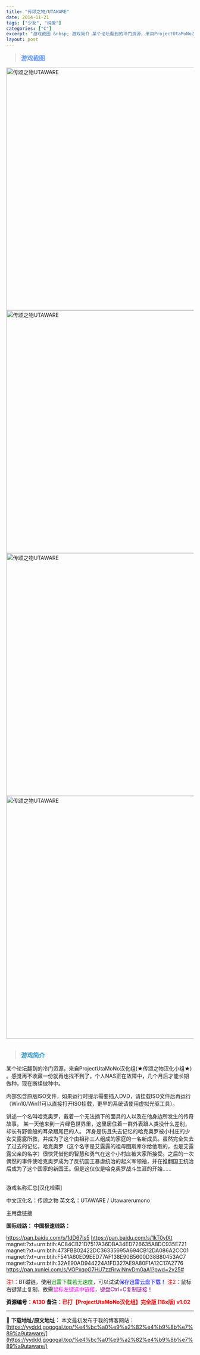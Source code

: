 ```yaml
---
title: "传颂之物/UTAWARE"
date: 2014-11-21
tags: ["少女", "纯爱"]
categories: ["C"]
excerpt: "游戏截图 &nbsp; 游戏简介 某个论坛翻到的冷门资源，来自ProjectUtaMoNo汉化组(★传颂之物汉化小组★) 。感觉再不收藏一份就再也找不到了，个人NAS正在故障中，几个月后才能长期做种，现在断续做种中。 内部包含原版ISO文件，如果运行时提示需要插入DVD，请挂载ISO文件后再运行（W&hellip;"
layout: post
---
```


<div>
<blockquote><b><span style="font-size: 12pt; color: #6699ff;">游戏截图</span></b></blockquote>
<div><img title="点击放大" src="https://yyddd.gogogal.top/wp-content/uploads/2025/04/20250429_6810e612e0dea.webp" alt="传颂之物UTAWARE" width="650" /></div>
<div><img title="点击放大" src="https://yyddd.gogogal.top/wp-content/uploads/2025/04/20250429_6810e614bf5f5.webp" alt="传颂之物UTAWARE" width="650" /></div>
<div><img title="点击放大" src="https://yyddd.gogogal.top/wp-content/uploads/2025/04/20250429_6810e616bdd41.webp" alt="传颂之物UTAWARE" width="650" /></div>
<div><img title="点击放大" src="https://yyddd.gogogal.top/wp-content/uploads/2025/04/20250429_6810e618c3b10.webp" alt="传颂之物UTAWARE" width="650" /></div>
&nbsp;
<blockquote><b><span style="font-size: 12pt; color: #3399cc;">游戏简介</span></b></blockquote>
<div>
<div>

某个论坛翻到的冷门资源，来自ProjectUtaMoNo汉化组(★传颂之物汉化小组★) 。感觉再不收藏一份就再也找不到了，个人NAS正在故障中，几个月后才能长期做种，现在断续做种中。

内部包含原版ISO文件，如果运行时提示需要插入DVD，请挂载ISO文件后再运行（Win10/Win11可以直接打开ISO挂载，更早的系统请使用虚拟光驱工具）。

</div>
</div>
<div></div>
<div>讲述一个名叫哈克奥罗，戴着一个无法摘下的面具的人以及在他身边所发生的传奇故事。
某一天他来到一片绿色世界里，这里居住着一群外表跟人类没什么差别，却长有野兽般的耳朵跟尾巴的人。
浑身是伤且失去记忆的哈克奥罗被小村庄的少女艾露露所救，并成为了这个由祖孙三人组成的家庭的一名新成员。虽然完全失去了过去的记忆，哈克奥罗（这个名字是艾露露的祖母图斯库尔给他取的，也是艾露露父亲的名字）很快凭借他的智慧和勇气在这个小村庄被大家所接受。之后的一次偶然的事件使哈克奥罗成为了反抗国王暴虐统治的起义军领袖，并在推翻国王统治后成为了这个国家的新国王。但是这仅仅是哈克奥罗战斗生涯的开始……</div>
&nbsp;

游戏名称汇总[汉化检索]

中文汉化名：传颂之物
英文名：UTAWARE / Utawarerumono

</div>
<div class="panel panel-primary">
<div class="panel-heading">主用盘链接</div>
<div class="panel-body">

<b>国际线路：</b>
<b>中国极速线路：</b>

<!--wechatfans start-->
https://pan.baidu.com/s/1dD67Is5
https://pan.baidu.com/s/1kT0ylXt
magnet:?xt=urn:btih:AC84CB21D7517A36DBA34ED726635A8DC935E721
magnet:?xt=urn:btih:473FBB02422DC36335695A694CB12DA086A2CC01
magnet:?xt=urn:btih:F541A60ED9EED77AF138E90B5600D38B80453AC7
magnet:?xt=urn:btih:32AE90AD944224A1FD327AE9A80F1A12C17A2776
https://pan.xunlei.com/s/VOPxqoG7HU7zzRrwiNnvDm0aA1?pwd=2v25#

<!--wechatfans end-->
<span style="color: #ff0000;">注1：</span>BT磁链，使用<span style="color: #008000;">迅雷下载若无速度</span>，可以试试<span style="color: #0000ff;">保存迅雷云盘下载！</span>
<span style="color: #ff0000;">注2：</span>鼠标右键禁止复制，故需<span style="color: #ff00ff;">鼠标左键选中链接</span>，<span style="color: #800080;">键盘Ctrl+C复制链接！</span>

</div>
<div class="panel-footer"><span style="color: #ff0000;"><b><span style="color: #000000;">资源编号</span>：A130</b></span>
<span style="color: #ff0000;"><b><span style="color: #000000;">备注</span>：已打【ProjectUtaMoNo汉化组】完全版 (18x版) v1.02</b></span></div>
</div>

---
📖 **下载地址/原文地址：** 本文最初发布于我的博客网站：[https://yyddd.gogogal.top/%e4%bc%a0%e9%a2%82%e4%b9%8b%e7%89%a9utaware/](https://yyddd.gogogal.top/%e4%bc%a0%e9%a2%82%e4%b9%8b%e7%89%a9utaware/)

